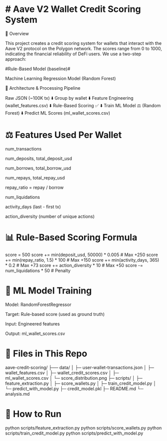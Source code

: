 # # Aave V2 Wallet Credit Scoring System

🧐 Overview

This project creates a credit scoring system for wallets that interact with the Aave V2 protocol on the Polygon network. The scores range from 0 to 1000, indicating the financial reliability of DeFi users. We use a two-step approach:

#Rule-Based Model (baseline)#

Machine Learning Regression Model (Random Forest)

🔄 Architecture & Processing Pipeline

Raw JSON (~100K tx)
     ⬇️
Group by wallet
     ⬇️
Feature Engineering (wallet_features.csv)
     ⬇️
Rule-Based Scoring ✅
     ⬇️
Train ML Model ⚖️ (Random Forest)
     ⬇️
Predict ML Scores (ml_wallet_scores.csv)


# ⚖️ Features Used Per Wallet 

num_transactions

num_deposits, total_deposit_usd

num_borrows, total_borrow_usd

num_repays, total_repay_usd

repay_ratio = repay / borrow

num_liquidations

activity_days (last - first tx)

action_diversity (number of unique actions)

# 📊 Rule-Based Scoring Formula 

score = 500
score += min(deposit_usd, 50000) * 0.005        # Max +250
score += min(repay_ratio, 1.5) * 100            # Max +150
score += min(activity_days, 365) * 0.2          # Max +73
score += action_diversity * 10                  # Max +50
score -= num_liquidations * 50                  # Penalty

# 🚀 ML Model Training 

Model: RandomForestRegressor

Target: Rule-based score (used as ground truth)

Input: Engineered features

Output: ml_wallet_scores.csv

# 📄 Files in This Repo 
aave-credit-scoring/
├── data/
│   ├─ user-wallet-transactions.json
│   ├─ wallet_features.csv
│   ├─ wallet_credit_scores.csv
│   ├─ ml_wallet_scores.csv
│   └─ score_distribution.png
├─ scripts/
│   ├─ feature_extraction.py
│   ├─ score_wallets.py
│   ├─ train_credit_model.py
│   └─ predict_with_model.py
├─ credit_model.pkl
├─ README.md
└─ analysis.md

# 📃 How to Run
python scripts/feature_extraction.py
python scripts/score_wallets.py
python scripts/train_credit_model.py
python scripts/predict_with_model.py



